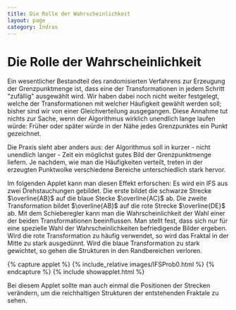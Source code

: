 ```yaml
---
title: Die Rolle der Wahrscheinlichkeit
layout: page
category: Indras
---
```


# Die Rolle der Wahrscheinlichkeit

Ein wesentlicher Bestandteil des randomisierten Verfahrens zur Erzeugung der Grenzpunktmenge ist, dass eine der Transformationen in jedem Schritt "zufällig" ausgewählt wird. Wir haben dabei noch nicht weiter festgelegt, welche der Transformationen mit welcher Häufigkeit gewählt werden soll; bisher sind wir von einer Gleichverteilung ausgegangen. Diese Annahme tut nichts zur Sache, wenn der Algorithmus wirklich unendlich lange laufen würde: Früher oder später würde in der Nähe jedes Grenzpunktes ein Punkt gezeichnet.

Die Praxis sieht aber anders aus: der Algorithmus soll in kurzer - nicht unendlich langer - Zeit ein möglichst gutes Bild der Grenzpunktmenge liefern. Je nachdem, wie man die Häufigkeiten verteilt, treten in der erzeugten Punktwolke verschiedene Bereiche unterschiedlich stark hervor.

Im folgenden Applet kann man diesen Effekt erforschen: Es wird ein IFS aus zwei Drehstauchungen gebildet. Die erste bildet die schwarze Strecke $\overline{AB}$ auf die blaue Stecke $\overline{AC}$ ab. Die zweite Transformation bildet $\overline{AB}$ auf die rote Strecke $\overline{DE}$ ab. Mit dem Schieberegler kann man die Wahrscheinlichkeit der Wahl einer der beiden Transformationen beeinflussen. Man stellt fest, dass sich nur für eine spezielle Wahl der Wahrscheinlichkeiten befriedigende Bilder ergeben. Wird die rote Transformation zu häufig verwendet, so wird das Fraktal in der Mitte zu stark ausgedünnt. Wird die blaue Transformation zu stark gewichtet, so gehen die Strukturen in den Randbereichen verloren.

{% capture applet %} {% include_relative images/IFSProb0.html %} {% endcapture %}
{% include showapplet.html %}

Bei diesem Applet sollte man auch einmal die Positionen der Strecken verändern, um die reichhaltigen Strukturen der entstehenden Fraktale zu sehen.
